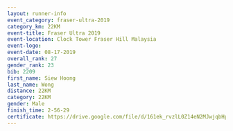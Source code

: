 ```yaml
---
layout: runner-info 
event_category: fraser-ultra-2019 
category_km: 22KM 
event-title: Fraser Ultra 2019 
event-location: Clock Tower Fraser Hill Malaysia 
event-logo: 
event-date: 08-17-2019 
overall_rank: 27
gender_rank: 23
bib: 2209
first_name: Siew Hoong
last_name: Wong
distance: 22KM
category: 22KM
gender: Male
finish_time: 2-56-29
certificate: https://drive.google.com/file/d/161ek_rvzlL0Z14eN2MJwjqbHpfVT9EHX/view?usp=sharing
---
```

